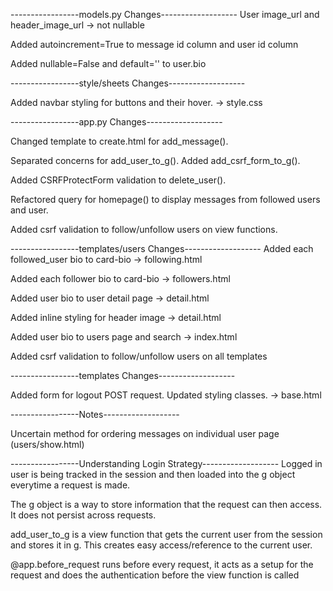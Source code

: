 -----------------models.py Changes-------------------
User image_url and header_image_url -> not nullable

Added autoincrement=True to message id column and user id column

Added nullable=False and default='' to user.bio


-----------------style/sheets Changes-------------------

Added navbar styling for buttons and their hover. -> style.css

-----------------app.py Changes-------------------

Changed template to create.html for add_message().

Separated concerns for add_user_to_g(). Added add_csrf_form_to_g().

Added CSRFProtectForm validation to delete_user().

Refactored query for homepage() to display messages from followed users and user.

Added csrf validation to follow/unfollow users on view functions.

-----------------templates/users Changes-------------------
Added each followed_user bio to card-bio -> following.html

Added each follower bio to card-bio -> followers.html

Added user bio to user detail page -> detail.html

Added inline styling for header image -> detail.html

Added user bio to users page and search -> index.html

Added csrf validation to follow/unfollow users on all templates


-----------------templates Changes-------------------

Added form for logout POST request. Updated styling classes. -> base.html


-----------------Notes-------------------

Uncertain method for ordering messages on individual user page (users/show.html)


-----------------Understanding Login Strategy-------------------
Logged in user is being tracked in the session and then loaded into the g object everytime a request is made.

The g object is a way to store information that the request can then access. It does not persist across requests.

add_user_to_g is a view function that gets the current user from the session and stores it in g. This creates easy access/reference to the current user.

@app.before_request runs before every request, it acts as a setup for the request and does the authentication before the view function is called

